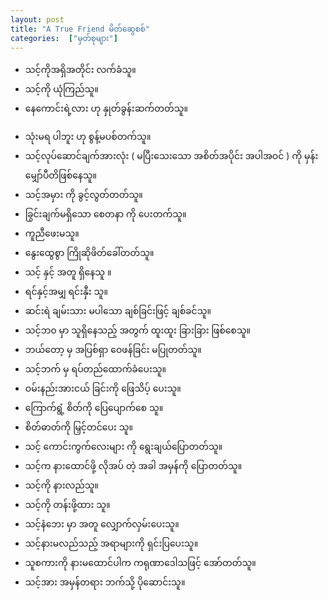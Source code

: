 ```yaml
---
layout: post
title: "A True Friend မိတ်ဆွေစစ်"
categories:  ["မှတ်စုများ"]
---
```


- သင့်ကိုအရှိအတိုင်း လက်ခံသူ။
- သင့်ကို ယုံကြည်သူ။
- နေကောင်းရဲ့လား ဟု နှုတ်ခွန်းဆက်တတ်သူ။ 

<!-- more -->
- သုံးမရ ပါဘူး ဟု စွန့်မပစ်တက်သူ။
- သင့်လုပ်ဆောင်ချက်အားလုံး ( မပြီးသေးသော အစိတ်အပိုင်း အပါအဝင် ) ကို မှန်းမျှော်ပီတိဖြစ်နေသူ။
- သင့်အမှား ကို ခွင့်လွတ်တတ်သူ။
- ခြွင်းချက်မရှိသော စေတနာ ကို ပေးတက်သူ။
- ကူညီဖေးမသူ။
- နွေးထွေစွာ ကြိုဆိုဖိတ်ခေါ်တတ်သူ။
- သင့် နှင့် အတူ ရှိနေသူ ။
- ရင်နှင့်အမျှ ရင်းနှီး သူ။
- ဆင်းရဲ ချမ်းသား မပါသော ချစ်ခြင်းဖြင့် ချစ်ခင်သူ။
- သင့်ဘ၀ မှာ သူရှိနေသည့် အတွက် ထူးထူး ခြားခြား ဖြစ်စေသူ။
- ဘယ်တော့ မှ အပြစ်ရှာ ဝေဖန်ခြင်း မပြုတတ်သူ။
- သင့်ဘက် မှ ရပ်တည်ထောက်ခံပေးသူ။
- ဝမ်းနည်းအားငယ် ခြင်းကို ဖြေသိပ့် ပေးသူ။
- ကြောက်ရွံ့ စိတ်ကို ပြေပျောက်စေ သူ။
- စိတ်ဓာတ်ကို မြှင့်တင်ပေး သူ။
- သင့် ကောင်းကွက်လေးများ ကို ရွေးချယ်ပြောတတ်သူ။
- သင့်က နားထောင်ဖို့ လိုအပ် တဲ့ အခါ အမှန်ကို ပြောတတ်သူ။
- သင့်ကို နားလည်သူ။
- သင့်ကို တန်းဖို့ထား သူ။
- သင့်နံဘေး မှာ အတူ လျှောက်လှမ်းပေးသူ။
- သင့်နားမလည်သည့် အရာများကို ရှင်းပြပေးသူ။
- သူစကားကို နားမထောင်ပါက ကရုဏာဒေါသဖြင့် အော်တတ်သူ။
- သင့်အား အမှန်တရား ဘက်သို့ ပိုဆောင်းသူ။     
